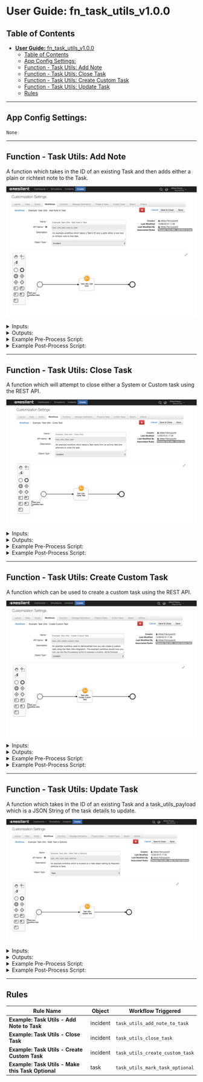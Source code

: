 <!-- This file is generated by running resilient-circuits docgen -->
# **User Guide:** fn_task_utils_v1.0.0

## Table of Contents
- [**User Guide:** fn_task_utils_v1.0.0](#user-guide-fntaskutilsv100)
  - [Table of Contents](#table-of-contents)
  - [App Config Settings:](#app-config-settings)
  - [Function - Task Utils: Add Note](#function---task-utils-add-note)
  - [Function - Task Utils: Close Task](#function---task-utils-close-task)
  - [Function - Task Utils: Create Custom Task](#function---task-utils-create-custom-task)
  - [Function - Task Utils: Update Task](#function---task-utils-update-task)
  - [Rules](#rules)

---
## App Config Settings:
```
None
```
---
## Function - Task Utils: Add Note
A function which takes in the ID of an existing Task and then adds either a plain or richtext note to the Task.

 ![screenshot: fn-task-utils-add-note ](./screenshots/fn-task-utils-add-note.png)

<details><summary>Inputs:</summary>
<p>

| Name | Type | Required | Example | Description |
| ---- | :--: | :------: | ------- | ----------- |
| `incident_id` | `number` | No | `-` | - |
| `task_id` | `number` | No | `-` | - |
| `task_name` | `text` | No | `-` | - |
| `task_utils_note_type` | `select` | No | `-` | A field used to specify where the field task_utils_note_body is plaintext or html. |
| `task_utils_note_body` | `text` | No | `-` | A Text field used to specify the note that will be added to a given Task. Accepts text or html and is parsed based on the result of task_utils_note_type. Default is text |

</p>
</details>

<details><summary>Outputs:</summary>
<p>

```python
results = {
        'content': {
                'task': {
                        'actions': [],
                        'children': [],
                        'comment_perms': {
                                'delete': True,
                                'update': True
                        },
                        'create_date': 1556530480087,
                        'id': 260,
                        'inc_id': 2095,
                        'inc_name': 'Test',
                        'inc_owner': 39,
                        'is_deleted': False,
                        'mentioned_users': [],
                        'modify_date': 1556530480087,
                        'modify_principal': {
                                'display_name': 'Resilient Sysadmin',
                                'id': 39,
                                'name': 'ryan@example.com',
                                'type': 'user'
                        },
                        'modify_user': {
                                'first_name': 'Resilient',
                                'id': 39,
                                'last_name': 'Sysadmin'
                        },
                        'parent_id': None,
                        'task_at_id': 89,
                        'task_custom': True,
                        'task_id': 2251224,
                        'task_members': None,
                        'task_name': 'Review the output and status of anti-virus '
                        'software',
                        'text': '<div>test</div>',
                        'type': 'task',
                        'user_fname': 'Resilient',
                        'user_id': 39,
                        'user_lname': 'Sysadmin',
                        'user_name': 'Resilient Sysadmin'
                },
                'task_notes': [{
                                'actions': [],
                                'children': [],
                                'comment_perms': {
                                        'delete': True,
                                        'update': True
                                },
                                'create_date': 1556530099314,
                                'id': 254,
                                'inc_id': 2095,
                                'inc_name': 'Test',
                                'inc_owner': 39,
                                'is_deleted': False,
                                'mentioned_users': [],
                                'modify_date': 1556530099314,
                                'modify_principal': {
                                        'display_name': 'Resilient '
                                        'Sysadmin',
                                        'id': 39,
                                        'name': 'ryan@example.com',
                                        'type': 'user'
                                },
                                'modify_user': {
                                        'first_name': 'Resilient',
                                        'id': 39,
                                        'last_name': 'Pennyworth'
                                },
                                'parent_id': None,
                                'task_at_id': 89,
                                'task_custom': True,
                                'task_id': 2251224,
                                'task_members': None,
                                'task_name': 'Review the output and status of '
                                'anti-virus software',
                                'text': '<div>test</div>',
                                'type': 'task',
                                'user_fname': 'Resilient',
                                'user_id': 39,
                                'user_lname': 'Sysadmin',
                                'user_name': 'Resilient Sysadmin'
                        }
                ]
        },
        'inputs': {
                'incident_id': 2095,
                'task_name': 'Review the output and status of anti-virus software',
                'task_utils_note_body': 'test',
                'task_utils_note_type': {
                        'id': 1800,
                        'name': 'text'
                }
        },
        'metrics': {
                'execution_time_ms': 800,
                'host': 'rg-mbp-18.galway.ie.ibm.com',
                'package': 'unknown',
                'package_version': 'unknown',
                'timestamp': '2019-04-29 10:34:40',
                'version': '1.0'
        },
        'raw': '<raw output of the payload>',
        'reason': None,
        'success': True,
        'version': '1.0'
}
```

</p>
</details>

<details><summary>Example Pre-Process Script:</summary>
<p>

```python
inputs.incident_id = incident.id 
```

</p>
</details>

<details><summary>Example Post-Process Script:</summary>
<p>

```python
None
```

</p>
</details>

---
## Function - Task Utils: Close Task
A function which will attempt to close either a System or Custom task using the REST API.

 ![screenshot: fn-task-utils-close-task ](./screenshots/fn-task-utils-close-task.png)

<details><summary>Inputs:</summary>
<p>

| Name | Type | Required | Example | Description |
| ---- | :--: | :------: | ------- | ----------- |
| `incident_id` | `number` | No | `-` | - |
| `task_id` | `number` | No | `-` | - |
| `task_name` | `text` | No | `-` | - |

</p>
</details>

<details><summary>Outputs:</summary>
<p>

```python
results = {
        'content': {
                'task_id': 2251208,
                'task_name': 'Interview key individuals'
        },
        'inputs': {
                'incident_id': 2095,
                'task_name': 'Interview key individuals'
        },
        'metrics': {
                'execution_time_ms': 832,
                'host': 'rg-mbp-18.galway.ie.ibm.com',
                'package': 'unknown',
                'package_version': 'unknown',
                'timestamp': '2019-04-29 10:38:41',
                'version': '1.0'
        },
        'raw': '{"task_id": 2251208, "task_name": "Interview key individuals"}',
        'reason': None,
        'success': True,
        'version': '1.0'
}
```

</p>
</details>

<details><summary>Example Pre-Process Script:</summary>
<p>

```python
inputs.incident_id = incident.id
inputs.task_name = rule.properties.task_utils_task_name
```

</p>
</details>

<details><summary>Example Post-Process Script:</summary>
<p>

```python
None
```

</p>
</details>

---
## Function - Task Utils: Create Custom Task
A function which can be used to create a custom task using the REST API.

 ![screenshot: fn-task-utils-create-custom-task ](./screenshots/fn-task-utils-create-custom-task.png)

<details><summary>Inputs:</summary>
<p>

| Name | Type | Required | Example | Description |
| ---- | :--: | :------: | ------- | ----------- |
| `incident_id` | `number` | No | `-` | - |
| `task_name` | `text` | No | `-` | - |
| `task_utils_payload` | `textarea` | No | `-` | A JSON Object which may contain the Phase, Instruction Set or Assigned User values for a new task |

</p>
</details>

<details><summary>Outputs:</summary>
<p>

```python
results = {
        'content': {
                'task': {
                        'id': 2251231
                },
                'task_id': 2251231
        },
        'inputs': {
                'incident_id': 2095,
                'task_name': 'New Task',
                'task_utils_payload': {
                        'content': '{"phase_id":"Initial","required":true,"instr_text":"Close '
                        'out this required Task"}',
                        'format': 'text'
                }
        },
        'metrics': {
                'execution_time_ms': 708,
                'host': 'rg-mbp-18.galway.ie.ibm.com',
                'package': 'unknown',
                'package_version': 'unknown',
                'timestamp': '2019-04-29 10:37:17',
                'version': '1.0'
        },
        'raw': '{"task_id": 2251231, "task": {"id": 2251231}}',
        'reason': None,
        'success': True,
        'version': '1.0'
}
```

</p>
</details>

<details><summary>Example Pre-Process Script:</summary>
<p>

```python
#######################################
### Define pre-processing functions ###
#######################################
payload = {
"required": True,
"instr_text": "Close out this required Task",
"phase_id": "Initial"
}

def dict_to_json_str(d):
  """Function that converts a dictionary into a JSON stringself.
     Supports basestring, bool and int.
     If the value is None, it sets it to False"""

  json_str = '"{ {0} }"'
  json_entry = '"{0}":{1}'
  json_entry_str = '"{0}":"{1}"'
  entries = [] 
  
  for entry in d:
    key = entry
    value = d[entry]
    
      
    if value is None:
      value = False
      
    
    if isinstance(value, basestring):
      entries.append(json_entry_str.format(key, value))
    
    elif isinstance(value, bool):
      value = 'true' if value == True else 'false'
      entries.append(json_entry.format(key, value))
    
    else:
      entries.append(json_entry.format(key, value))
  
  return '{' + ','.join(entries) + '}'

# If you don't already have something in task_utils_payload
if inputs.task_utils_payload != None: 
  # prepare a JSON payload using above code; 
  inputs.task_utils_payload = dict_to_json_str(payload)

# Take the incident id from this incident
inputs.incident_id = incident.id

# If you specified a value in the Activity Field then use it for task_name
if rule.properties.task_utils_task_name != None:
  inputs.task_name = rule.properties.task_utils_task_name
```

</p>
</details>

<details><summary>Example Post-Process Script:</summary>
<p>

```python
None
```

</p>
</details>

---
## Function - Task Utils: Update Task
A function which takes in the ID of an existing Task and a task_utils_payload which is a JSON String of the task details to update.

 ![screenshot: fn-task-utils-update-task ](./screenshots/fn-task-utils-update-task.png)

<details><summary>Inputs:</summary>
<p>

| Name | Type | Required | Example | Description |
| ---- | :--: | :------: | ------- | ----------- |
| `incident_id` | `number` | No | `-` | - |
| `task_id` | `number` | No | `-` | - |
| `task_name` | `text` | No | `-` | - |
| `task_utils_payload` | `textarea` | No | `-` | A JSON Object which may contain the Phase, Instruction Set or Assigned User values for a new task |

</p>
</details>

<details><summary>Outputs:</summary>
<p>

```python
results = {
        'content': {
                'task': {
                        'actions': [{
                                'enabled': True,
                                'id': 31,
                                'name': 'Task Utils: Make this Task '
                                'Optional'
                        }],
                        'active': True,
                        'at_id': 105,
                        'attachments_count': 0,
                        'auto_deactivate': True,
                        'cat_name': 'Engage',
                        'category_id': None,
                        'closed_date': None,
                        'creator': {
                                'cell': '',
                                'create_date': 1542899612421,
                                'display_name': 'Resilient Sysadmin',
                                'email': 'ryan@example.com',
                                'fname': 'Resilient',
                                'id': 39,
                                'is_external': False,
                                'last_login': 1556530476322,
                                'last_modified_time': 1556530476322,
                                'lname': 'Sysadmin',
                                'locked': False,
                                'password_changed': False,
                                'phone': '',
                                'status': 'A',
                                'title': ''
                        },
                        'creator_principal': {
                                'display_name': 'Resilient Sysadmin',
                                'id': 39,
                                'name': 'ryan@example.com',
                                'type': 'user'
                        },
                        'custom': True,
                        'description': None,
                        'due_date': None,
                        'form': None,
                        'frozen': False,
                        'id': 2251210,
                        'inc_id': 2095,
                        'inc_name': 'Test',
                        'inc_owner_id': 39,
                        'inc_training': False,
                        'init_date': 1556530018342,
                        'instr_text': 'Execute an initial triage of the '
                        'incident.',
                        'members': None,
                        'name': 'Initial Triage',
                        'notes': [],
                        'notes_count': 0,
                        'owner_fname': None,
                        'owner_id': None,
                        'owner_lname': None,
                        'perms': {
                                'assign': True,
                                'attach_file': True,
                                'change_members': True,
                                'close': True,
                                'comment': True,
                                'delete_attachments': True,
                                'read': True,
                                'read_attachments': True,
                                'write': True
                        },
                        'phase_id': 1010,
                        'private': None,
                        'regs': {},
                        'required': False,
                        'src_name': None,
                        'status': 'O',
                        'task_layout': [],
                        'user_notes': None
                },
                'task_id': 2251210
        },
        'inputs': {
                'incident_id': 2095,
                'task_id': 2251210,
                'task_utils_payload': {
                        'content': '{\n"required": false\n}',
                        'format': 'text'
                }
        },
        'metrics': {
                'execution_time_ms': 455,
                'host': 'rg-mbp-18.galway.ie.ibm.com',
                'package': 'unknown',
                'package_version': 'unknown',
                'timestamp': '2019-04-29 10:35:59',
                'version': '1.0'
        },
        'raw': '<raw output of the payload>',
        'reason': None,
        'success': True,
        'version': '1.0'
}
```

</p>
</details>

<details><summary>Example Pre-Process Script:</summary>
<p>

```python
inputs.task_id = task.id
inputs.incident_id = incident.id

```

</p>
</details>

<details><summary>Example Post-Process Script:</summary>
<p>

```python
None
```

</p>
</details>

---


## Rules
| Rule Name | Object | Workflow Triggered |
| --------- | ------ | ------------------ |
| **Example: Task Utils - Add Note to Task** | incident | `task_utils_add_note_to_task` |
| **Example: Task Utils - Close Task** | incident | `task_utils_close_task` |
| **Example: Task Utils - Create Custom Task** | incident | `task_utils_create_custom_task` |
| **Example: Task Utils - Make this Task Optional** | task | `task_utils_mark_task_optional` |
